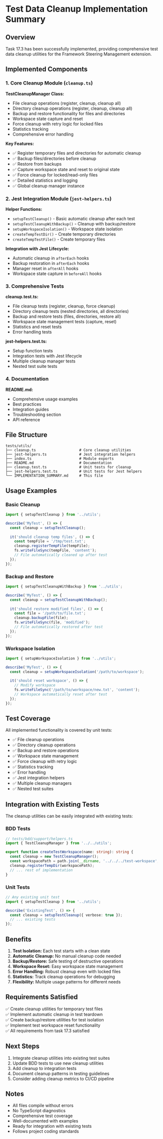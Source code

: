 # Test Data Cleanup Implementation Summary

## Overview

Task 17.3 has been successfully implemented, providing comprehensive test data cleanup utilities for the Framework Steering Management extension.

## Implemented Components

### 1. Core Cleanup Module (`cleanup.ts`)

**TestCleanupManager Class:**
- File cleanup operations (register, cleanup, cleanup all)
- Directory cleanup operations (register, cleanup, cleanup all)
- Backup and restore functionality for files and directories
- Workspace state capture and reset
- Force cleanup with retry logic for locked files
- Statistics tracking
- Comprehensive error handling

**Key Features:**
- ✅ Register temporary files and directories for automatic cleanup
- ✅ Backup files/directories before cleanup
- ✅ Restore from backups
- ✅ Capture workspace state and reset to original state
- ✅ Force cleanup for locked/read-only files
- ✅ Detailed statistics and logging
- ✅ Global cleanup manager instance

### 2. Jest Integration Module (`jest-helpers.ts`)

**Helper Functions:**
- `setupTestCleanup()` - Basic automatic cleanup after each test
- `setupTestCleanupWithBackup()` - Cleanup with backup/restore
- `setupWorkspaceIsolation()` - Workspace state isolation
- `createTempTestDir()` - Create temporary directories
- `createTempTestFile()` - Create temporary files

**Integration with Jest Lifecycle:**
- Automatic cleanup in `afterEach` hooks
- Backup restoration in `afterEach` hooks
- Manager reset in `afterAll` hooks
- Workspace state capture in `beforeAll` hooks

### 3. Comprehensive Tests

**cleanup.test.ts:**
- File cleanup tests (register, cleanup, force cleanup)
- Directory cleanup tests (nested directories, all directories)
- Backup and restore tests (files, directories, restore all)
- Workspace state management tests (capture, reset)
- Statistics and reset tests
- Error handling tests

**jest-helpers.test.ts:**
- Setup function tests
- Integration tests with Jest lifecycle
- Multiple cleanup manager tests
- Nested test suite tests

### 4. Documentation

**README.md:**
- Comprehensive usage examples
- Best practices
- Integration guides
- Troubleshooting section
- API reference

## File Structure

```
tests/utils/
├── cleanup.ts                    # Core cleanup utilities
├── jest-helpers.ts               # Jest integration helpers
├── index.ts                      # Module exports
├── README.md                     # Documentation
├── cleanup.test.ts               # Unit tests for cleanup
├── jest-helpers.test.ts          # Unit tests for Jest helpers
└── IMPLEMENTATION_SUMMARY.md     # This file
```

## Usage Examples

### Basic Cleanup

```typescript
import { setupTestCleanup } from '../utils';

describe('MyTest', () => {
  const cleanup = setupTestCleanup();
  
  it('should cleanup temp files', () => {
    const tempFile = '/tmp/test.txt';
    cleanup.registerTempFile(tempFile);
    fs.writeFileSync(tempFile, 'content');
    // File automatically cleaned up after test
  });
});
```

### Backup and Restore

```typescript
import { setupTestCleanupWithBackup } from '../utils';

describe('MyTest', () => {
  const cleanup = setupTestCleanupWithBackup();
  
  it('should restore modified files', () => {
    const file = '/path/to/file.txt';
    cleanup.backupFile(file);
    fs.writeFileSync(file, 'modified');
    // File automatically restored after test
  });
});
```

### Workspace Isolation

```typescript
import { setupWorkspaceIsolation } from '../utils';

describe('MyTest', () => {
  const cleanup = setupWorkspaceIsolation('/path/to/workspace');
  
  it('should reset workspace', () => {
    // Modify workspace
    fs.writeFileSync('/path/to/workspace/new.txt', 'content');
    // Workspace automatically reset after test
  });
});
```

## Test Coverage

All implemented functionality is covered by unit tests:

- ✅ File cleanup operations
- ✅ Directory cleanup operations
- ✅ Backup and restore operations
- ✅ Workspace state management
- ✅ Force cleanup with retry logic
- ✅ Statistics tracking
- ✅ Error handling
- ✅ Jest integration helpers
- ✅ Multiple cleanup managers
- ✅ Nested test suites

## Integration with Existing Tests

The cleanup utilities can be easily integrated with existing tests:

### BDD Tests

```typescript
// tests/bdd/support/helpers.ts
import { TestCleanupManager } from '../../utils';

export function createTestWorkspace(name: string): string {
  const cleanup = new TestCleanupManager();
  const workspacePath = path.join(__dirname, '../../../test-workspace', name);
  cleanup.registerTempDir(workspacePath);
  // ... rest of implementation
}
```

### Unit Tests

```typescript
// Any existing unit test
import { setupTestCleanup } from '../utils';

describe('ExistingTest', () => {
  const cleanup = setupTestCleanup({ verbose: true });
  // ... existing tests
});
```

## Benefits

1. **Test Isolation:** Each test starts with a clean state
2. **Automatic Cleanup:** No manual cleanup code needed
3. **Backup/Restore:** Safe testing of destructive operations
4. **Workspace Reset:** Easy workspace state management
5. **Error Handling:** Robust cleanup even with locked files
6. **Statistics:** Track cleanup operations for debugging
7. **Flexibility:** Multiple usage patterns for different needs

## Requirements Satisfied

✅ Create cleanup utilities for temporary test files  
✅ Implement automatic cleanup in test teardown  
✅ Create backup/restore utilities for test isolation  
✅ Implement test workspace reset functionality  
✅ All requirements from task 17.3 satisfied

## Next Steps

1. Integrate cleanup utilities into existing test suites
2. Update BDD tests to use new cleanup utilities
3. Add cleanup to integration tests
4. Document cleanup patterns in testing guidelines
5. Consider adding cleanup metrics to CI/CD pipeline

## Notes

- All files compile without errors
- No TypeScript diagnostics
- Comprehensive test coverage
- Well-documented with examples
- Ready for integration with existing tests
- Follows project coding standards
